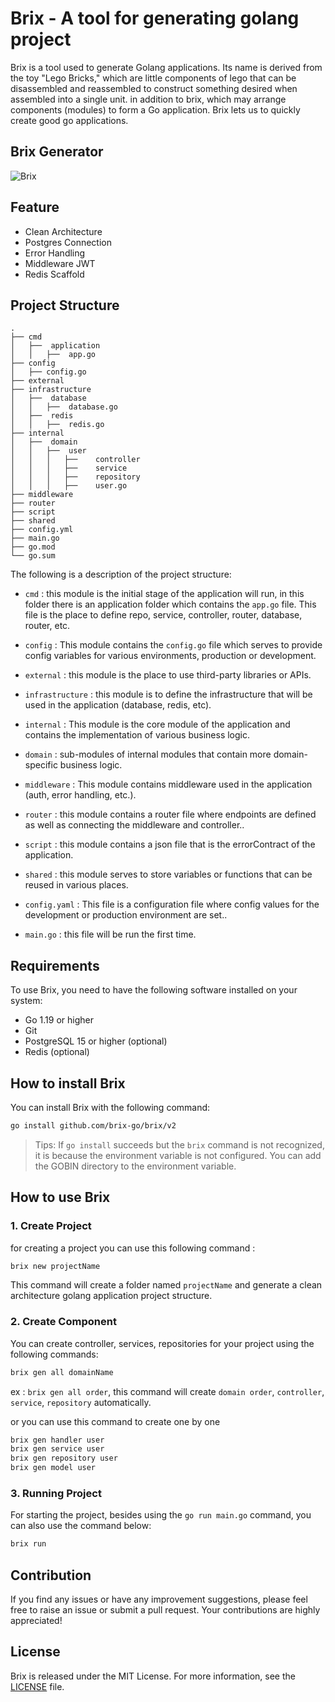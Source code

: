 # Brix - A tool for generating golang project

Brix is a tool used to generate Golang applications. Its name is derived from the toy "Lego Bricks," which are little components of lego that can be disassembled and reassembled to construct something desired when assembled into a single unit. in addition to brix, which may arrange components (modules) to form a Go application. Brix lets us to quickly create good go applications.

## Brix Generator
![Brix](https://res.cloudinary.com/dkkisw3mc/image/upload/v1698561463/brix_kio7rv.png)

## Feature
- Clean Architecture
- Postgres Connection
- Error Handling
- Middleware JWT
- Redis Scaffold

## Project Structure
```
.
├── cmd
│   ├──  application
│   │   ├──  app.go
├── config
│   ├── config.go
├── external
├── infrastructure
│   ├──  database
│   │   ├──  database.go
│   ├──  redis
│   │   ├──  redis.go
├── internal
│   ├──  domain
│   │   ├──  user
│   │   │   ├──    controller
│   │   │   ├──    service
│   │   │   ├──    repository
│   │   │   ├──    user.go
├── middleware
├── router
├── script
├── shared
├── config.yml
├── main.go
├── go.mod
└── go.sum
```
The following is a description of the project structure:
* `cmd` : this module is the initial stage of the application will run, in this folder there is an application folder which contains the `app.go` file. This file is the place to define repo, service, controller, router, database, router, etc.

* `config` : This module contains the `config.go` file which serves to provide config variables for various environments, production or development.

* `external` : this module is the place to use third-party libraries or APIs.

* `infrastructure` : this module is to define the infrastructure that will be used in the application (database, redis, etc).

* `internal` : This module is the core module of the application and contains the implementation of various business logic.

* `domain` : sub-modules of internal modules that contain more domain-specific business logic.

* `middleware` : This module contains middleware used in the application (auth, error handling, etc.).

* `router` : this module contains a router file where endpoints are defined as well as connecting the middleware and controller..

* `script` : this module contains a json file that is the errorContract of the application.

* `shared` : this module serves to store variables or functions that can be reused in various places.

* `config.yaml` : This file is a configuration file where config values for the development or production environment are set..

* `main.go` : this file will be run the first time.


## Requirements
To use Brix, you need to have the following software installed on your system:
* Go 1.19 or higher
* Git
* PostgreSQL 15 or higher (optional)
* Redis (optional)

## How to install Brix
You can install Brix with the following command:
```bash
go install github.com/brix-go/brix/v2
```
> Tips: If `go install` succeeds but the `brix` command is not recognized, it is because the environment variable is not configured. You can add the GOBIN directory to the environment variable.

## How to use Brix
### 1. Create Project
for creating a project you can use this following command :
```bash
brix new projectName
```
This command will create a folder named `projectName` and generate a clean architecture golang application project structure.

### 2. Create Component
You can create controller, services, repositories for your project using the following commands:
```bash
brix gen all domainName
```
ex : `brix gen all order`, this command will create `domain order`, `controller`, `service`, `repository` automatically.

or you can use this command to create one by one
```bash
brix gen handler user
brix gen service user
brix gen repository user
brix gen model user
```


### 3. Running Project
For starting the project, besides using the `go run main.go` command, you can also use the command below:
```bash
brix run
```

## Contribution
If you find any issues or have any improvement suggestions, please feel free to raise an issue or submit a pull request. Your contributions are highly appreciated!

## License
Brix is released under the MIT License. For more information, see the [LICENSE](https://github.com/brix-go/brix/blob/main/LICENSE) file.